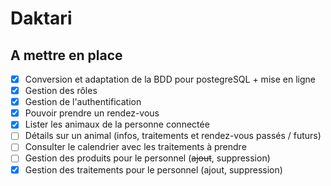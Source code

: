 # Daktari

## A mettre en place

- [X] Conversion et adaptation de la BDD pour postegreSQL + mise en ligne
- [X] Gestion des rôles
- [X] Gestion de l'authentification
- [X] Pouvoir prendre un rendez-vous
- [X] Lister les animaux de la personne connectée
- [ ] Détails sur un animal (infos, traitements et rendez-vous passés / futurs)
- [ ] Consulter le calendrier avec les traitements à prendre
- [ ] Gestion des produits pour le personnel (~~ajout~~, suppression)
- [X] Gestion des traitements pour le personnel (ajout, suppression)
